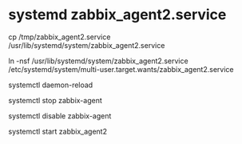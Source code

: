 # systemd zabbix_agent2.service

cp /tmp/zabbix_agent2.service /usr/lib/systemd/system/zabbix_agent2.service

ln -nsf /usr/lib/systemd/system/zabbix_agent2.service /etc/systemd/system/multi-user.target.wants/zabbix_agent2.service

systemctl daemon-reload

systemctl stop zabbix-agent

systemctl disable zabbix-agent

systemctl start zabbix_agent2
